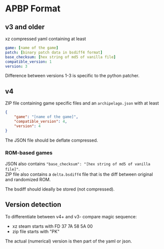 # APBP Format


## v3 and older

xz compressed yaml containing at least

```yaml
game: [name of the game]
patch: [binary patch data in bsdiff4 format]
base_checksum: [hex string of md5 of vanilla file]
compatible_version: 1
version: 3
```

Difference between versions 1-3 is specific to the python patcher.


## v4

ZIP file containing game specific files and an `archipelago.json` with at least

```json
{
    "game": "[name of the game]",
    "compatible_version": 4,
    "version": 4
}
```

The JSON file should be deflate compressed.

### ROM-based games

JSON also contains `"base_checksum": "[hex string of md5 of vanilla file]"`.\
ZIP file also contains a `delta.bsdiff4` file that is the diff between
original and randomized ROM.

The bsdiff should ideally be stored (not compressed).


## Version detection

To differentiate between v4+ and v3- compare magic sequence:
* xz steam starts with FD 37 7A 58 5A 00
* zip file starts with "PK"

The actual (numerical) version is then part of the yaml or json.
